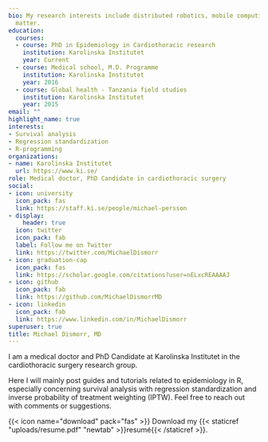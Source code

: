 ```yaml
---
bio: My research interests include distributed robotics, mobile computing and programmable
  matter.
education:
  courses:
  - course: PhD in Epidemiology in Cardiothoracic research
    institution: Karolinska Institutet
    year: Current
  - course: Medical school, M.D. Programme
    institution: Karolinska Institutet
    year: 2016
  - course: Global health - Tanzania field studies
    institution: Karolinska Institutet
    year: 2015
email: ""
highlight_name: true
interests:
- Survival analysis
- Regression standardization
- R-programming
organizations:
- name: Karolinska Institutet
  url: https://www.ki.se/
role: Medical doctor, PhD Candidate in cardiothoracic surgery
social:
- icon: university
  icon_pack: fas
  link: https://staff.ki.se/people/michael-persson
- display:
    header: true
  icon: twitter
  icon_pack: fab
  label: Follow me on Twitter
  link: https://twitter.com/MichaelDismorr
- icon: graduation-cap
  icon_pack: fas
  link: https://scholar.google.com/citations?user=nELxcREAAAAJ
- icon: github
  icon_pack: fab
  link: https://github.com/MichaelDismorrMD
- icon: linkedin
  icon_pack: fab
  link: https://www.linkedin.com/in/MichaelDismorr
superuser: true
title: Michael Dismorr, MD
---
```


I am a medical doctor and PhD Candidate at Karolinska Institutet in the cardiothoracic surgery research group. 

Here I will mainly post guides and tutorials related to epidemiology in R, especially concerning survival analysis with regression standardization and inverse probability of treatment weighting (IPTW). Feel free to reach out with comments or suggestions.

{{< icon name="download" pack="fas" >}} Download my {{< staticref "uploads/resume.pdf" "newtab" >}}resumé{{< /staticref >}}.
